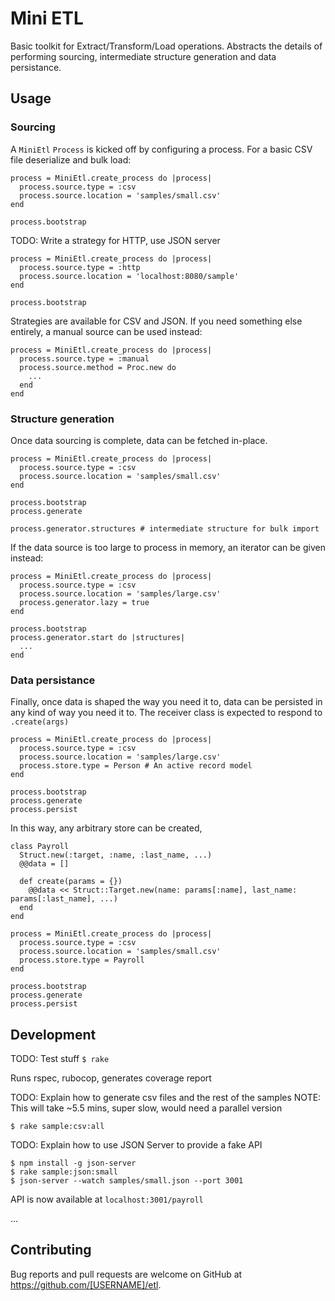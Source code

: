 # Mini ETL

Basic toolkit for Extract/Transform/Load operations. Abstracts the details of
performing sourcing, intermediate structure generation and data persistance.

## Usage

### Sourcing

A `MiniEtl` `Process` is kicked off by configuring a process. For a basic CSV file
deserialize and bulk load:

```
process = MiniEtl.create_process do |process|
  process.source.type = :csv
  process.source.location = 'samples/small.csv'
end

process.bootstrap
```

TODO: Write a strategy for HTTP, use JSON server

```
process = MiniEtl.create_process do |process|
  process.source.type = :http
  process.source.location = 'localhost:8080/sample'
end

process.bootstrap
```

Strategies are available for CSV and JSON. If you need something else entirely,
a manual source can be used instead:

```
process = MiniEtl.create_process do |process|
  process.source.type = :manual
  process.source.method = Proc.new do
    ...
  end
end
```

### Structure generation

Once data sourcing is complete, data can be fetched in-place.

```
process = MiniEtl.create_process do |process|
  process.source.type = :csv
  process.source.location = 'samples/small.csv'
end

process.bootstrap
process.generate

process.generator.structures # intermediate structure for bulk import
```

If the data source is too large to process in memory, an iterator can be given 
instead:

```
process = MiniEtl.create_process do |process|
  process.source.type = :csv
  process.source.location = 'samples/large.csv'
  process.generator.lazy = true
end

process.bootstrap
process.generator.start do |structures|
  ...
end
```

### Data persistance

Finally, once data is shaped the way you need it to, data can be persisted in
any kind of way you need it to. The receiver class is expected to respond to
`.create(args)`

```
process = MiniEtl.create_process do |process|
  process.source.type = :csv
  process.source.location = 'samples/large.csv'
  process.store.type = Person # An active record model
end

process.bootstrap
process.generate
process.persist
```

In this way, any arbitrary store can be created,

```
class Payroll
  Struct.new(:target, :name, :last_name, ...)
  @@data = []

  def create(params = {})
    @@data << Struct::Target.new(name: params[:name], last_name: params[:last_name], ...)
  end
end

process = MiniEtl.create_process do |process|
  process.source.type = :csv
  process.source.location = 'samples/small.csv'
  process.store.type = Payroll
end

process.bootstrap
process.generate
process.persist
```

## Development

TODO: Test stuff
`$ rake`

Runs rspec, rubocop, generates coverage report

TODO: Explain how to generate csv files and the rest of the samples
NOTE: This will take ~5.5 mins, super slow, would need a parallel version
```
$ rake sample:csv:all
```

TODO: Explain how to use JSON Server to provide a fake API

```
$ npm install -g json-server
$ rake sample:json:small
$ json-server --watch samples/small.json --port 3001
```

API is now available at `localhost:3001/payroll`

...

## Contributing

Bug reports and pull requests are welcome on GitHub at https://github.com/[USERNAME]/etl.
